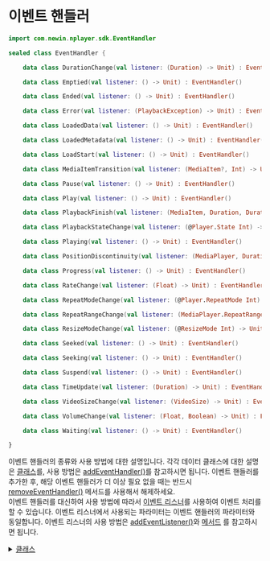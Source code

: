 # 이벤트 핸들러

```kotlin
import com.newin.nplayer.sdk.EventHandler
```

```kotlin
sealed class EventHandler {

    data class DurationChange(val listener: (Duration) -> Unit) : EventHandler()

    data class Emptied(val listener: () -> Unit) : EventHandler()

    data class Ended(val listener: () -> Unit) : EventHandler()

    data class Error(val listener: (PlaybackException) -> Unit) : EventHandler()

    data class LoadedData(val listener: () -> Unit) : EventHandler()

    data class LoadedMetadata(val listener: () -> Unit) : EventHandler()

    data class LoadStart(val listener: () -> Unit) : EventHandler()

    data class MediaItemTransition(val listener: (MediaItem?, Int) -> Unit) : EventHandler()

    data class Pause(val listener: () -> Unit) : EventHandler()

    data class Play(val listener: () -> Unit) : EventHandler()

    data class PlaybackFinish(val listener: (MediaItem, Duration, Duration?) -> Unit) : EventHandler()

    data class PlaybackStateChange(val listener: (@Player.State Int) -> Unit) : EventHandler()

    data class Playing(val listener: () -> Unit) : EventHandler()

    data class PositionDiscontinuity(val listener: (MediaPlayer, Duration, Duration) -> Unit) : EventHandler()

    data class Progress(val listener: () -> Unit) : EventHandler()

    data class RateChange(val listener: (Float) -> Unit) : EventHandler()

    data class RepeatModeChange(val listener: (@Player.RepeatMode Int) -> Unit) : EventHandler()

    data class RepeatRangeChange(val listener: (MediaPlayer.RepeatRange?) -> Unit) : EventHandler()

    data class ResizeModeChange(val listener: (@ResizeMode Int) -> Unit) : EventHandler()

    data class Seeked(val listener: () -> Unit) : EventHandler()

    data class Seeking(val listener: () -> Unit) : EventHandler()

    data class Suspend(val listener: () -> Unit) : EventHandler()

    data class TimeUpdate(val listener: (Duration) -> Unit) : EventHandler()

    data class VideoSizeChange(val listener: (VideoSize) -> Unit) : EventHandler()

    data class VolumeChange(val listener: (Float, Boolean) -> Unit) : EventHandler()

    data class Waiting(val listener: () -> Unit) : EventHandler()

}

```

이벤트 핸들러의 종류와 사용 방법에 대한 설명입니다. 각각 데이터 클래스에 대한 설명은 [클래스](./details.md)를, 사용 방법은 [addEventHandler()](../../interface/media-player/details.md#addeventhandler)를 참고하시면 됩니다. 이벤트 핸들러를 추가한 후, 해당 이벤트 핸들러가 더 이상 필요 없을 때는 반드시 [removeEventHandler()](../../interface/media-player/details.md#removeeventhandler) 메서드를 사용해서 해제하세요.<br>
이벤트 핸들러를 대신하여 사용 방법에 따라서 [이벤트 리스너](../../interface/event-listeners/home.md)를 사용하여 이벤트 처리를 할 수 있습니다. 이벤트 리스너에서 사용되는 파라미터는 이벤트 핸들러의 파라미터와 동일합니다. 이벤트 리스너의 사용 방법은 [addEventListener()](../../interface/media-player/details.md#addeventlistener)와 [메서드](../../interface/event-listeners/details.md) 를 참고하시면 됩니다. 

<details>
<summary>
    <a href="./details.md#클래스">클래스</a>
</summary>

- [data class DurationChange(val listener: (Duration) -> Unit) : EventHandler()](./details.md#durationchange)

- [data class Emptied(val listener: () -> Unit) : EventHandler()](./details.md#emptied)

- [data class Ended(val listener: () -> Unit) : EventHandler()](./details.md#ended)

- [data class Error(val listener: (PlaybackException) -> Unit) : EventHandler()](./details.md#error)

- [data class LoadedData(val listener: () -> Unit) : EventHandler()](./details.md#loadeddata)

- [data class LoadedMetadata(val listener: () -> Unit) : EventHandler()](./details.md#loadedmetadata)

- [data class LoadStart(val listener: () -> Unit) : EventHandler()](./details.md#loadstart)

- [data class MediaItemTransition(val listener: (MediaItem?, @Player.MediaItemTransitionReason Int) -> Unit) : EventHandler()](./details.md#mediaitemtransition)

- [data class Pause(val listener: () -> Unit) : EventHandler()](./details.md#pause)

- [data class Play(val listener: () -> Unit) : EventHandler()](./details.md#play)

- [data class PlaybackFinish(val listener: (MediaItem, Duration, Duration?) -> Unit) : EventHandler()](./details.md#playbackfinish)

- [data class PlaybackStateChange(val listener: (@Player.State Int) -> Unit) : EventHandler()](./details.md#playbackstatechange)

- [data class Playing(val listener: () -> Unit) : EventHandler()](./details.md#playing)

- [data class PositionDiscontinuity(val listener: (MediaPlayer, Duration, Duration) -> Unit) : EventHandler()](./details.md#positiondiscontinuity)

- [data class Progress(val listener: () -> Unit) : EventHandler()](./details.md#progress)

- [data class RateChange(val listener: (Float) -> Unit) : EventHandler()](./details.md#ratechange)

- [data class RepeatModeChange(val listener: (@Player.RepeatMode Int) -> Unit) : EventHandler()](./details.md#repeatmodechange)

- [data class RepeatRangeChange(val listener: (MediaPlayer.RepeatRange?) -> Unit) : EventHandler()](./details.md#repeatrangechange)

- [data class ResizeModeChange(val listener: (@ResizeMode Int) -> Unit) : EventHandler()](./details.md#resizemodechange)

- [data class Seeked(val listener: () -> Unit) : EventHandler()](./details.md#seeked)

- [data class Seeking(val listener: () -> Unit) : EventHandler()](./details.md#seeking)

- [data class Suspend(val listener: () -> Unit) : EventHandler()](./details.md#suspend)

- [data class TimeUpdate(val listener: (Duration) -> Unit) : EventHandler()](./details.md#timeupdate)

- [data class VideoSizeChange(val listener: (VideoSize) -> Unit) : EventHandler()](./details.md#videosizechange)

- [data class VolumeChange(val listener: (Float, Boolean) -> Unit) : EventHandler()](./details.md#volumechange)

- [data class Waiting(val listener: () -> Unit) : EventHandler()](./details.md#waiting)

</details>
<br>
